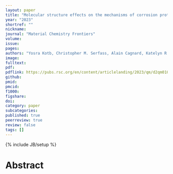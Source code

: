 ```yaml
---
layout: paper
title: "Molecular structure effects on the mechanisms of corrosion protection of model epoxy coatings on metals"
year: "2023"
shortref: ""
nickname: 
journal: "Material Chemistry Frontiers"
volume: 
issue: 
pages: 
authors: "Yosra Kotb, Christopher M. Serfass, Alain Cagnard, Katelyn R. Houston,   Saad A. Khan, Lilian C. Hsiao, and Orlin D. Velev"
image: 
fulltext: 
pdf: 
pdflink: https://pubs.rsc.org/en/content/articlelanding/2023/qm/d2qm01045c/unauth
github: 
pmid: 
pmcid: 
f1000: 
figshare: 
doi: 
category: paper
subcategories: 
published: true
peerreview: true
review: false
tags: []
---
```

{% include JB/setup %}

# Abstract 
